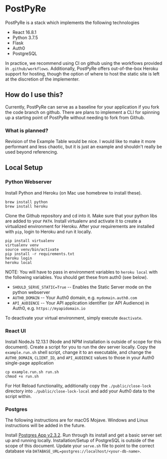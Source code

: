 # PostPyRe
PostPyRe is a stack which implements the following technologies

* React 16.8.1
* Python 3.7.5
* Flask
* Auth0
* PostgreSQL

In practice, we recommend using CI on github using the workflows provided in `.github/workflows`. Additionally, PostPyRe offers out-of-the-box Heroku support for hosting, though the option of where to host the static site is left at the discretion of the implementer.

## How do I use this?
Currently, PostPyRe can serve as a baseline for your application if you fork the code branch on github. There are plans to implement a CLI for spinning up a starting point of PostPyRe without needing to fork from Github.

### What is planned?
Revision of the Example Table would be nice. I would like to make it more performant and less chaotic, but it is just an example and shouldn't really be used beyond referencing.

## Local Setup
### Python Webserver
Install Python and Heroku (on Mac use homebrew to install these).

```
brew install python
brew install heroku
```

Clone the Github repository and cd into it. Make sure that your python libs are added to your `PATH`. Install virtualenv and activate it to create a virtualized environment for Heroku. After your requirements are installed with `pip`, login to Heroku and run it locally.

```
pip install virtualenv
virtualenv venv
source venv/bin/activate
pip install -r requirements.txt
heroku login
heroku local
```

NOTE:  You will have to pass in environment variables to `heroku local` with the following variables. You should get these from auth0 (see below).

* `SHOULD_SERVE_STATIC=True` -- Enables the Static Server mode on the python webserver
* `AUTH0_DOMAIN` -- Your Auth0 domain, e.g. `mydomain.auth0.com`
* `API_AUDIENCE` -- Your API application identifier (or API Audience) in Auth0, e.g. `https://myapidomain.io`

To deactivate your virtual environment, simply execute `deactivate`.

### React UI
Install NodeJs 12.13.1 (Node and NPM installation is outside of scope for this document). Create a script for you to run the dev server locally. Copy the `example.run.sh` shell script, change it to an executable, and change the `AUTH0_DOMAIN`, `CLIENT_ID`, and `API_AUDIENCE` values to those in your Auth0 single-page application

```
cp example.run.sh run.sh
chmod +x run.sh
```

For Hot Reload functionality, additionally copy the `./public/close-lock` directory into `./public/close-lock-local` and add your Auth0 data to the script within.

### Postgres
The following instructions are for macOS Mojave. Windows and Linux instructions will be added in the future.

Install [Postgres App v2.3.2](https://postgresapp.com/downloads.html). Run through its install and get a basic server set up and running locally. Installation/Setup of PostgreSQL is outside of the scope of this document. Update your `serve.sh` file to point to the correct database via `DATABASE_URL=postgres://localhost/<your-db-name>`.
